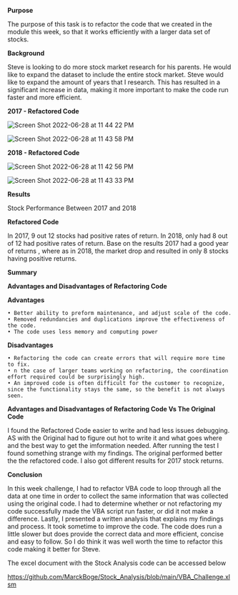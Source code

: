 **Purpose**

The purpose of this task is to refactor the code that we created in the module this week, so that it works efficiently with a larger data set of stocks.

**Background**

Steve is looking to do more stock market research for his parents. He would like to expand the dataset to include the entire stock market. Steve would like to expand the amount of years that I research. This has resulted in a significant increase in data, making it more important to make the code run faster and more efficient.


**2017 - Refactored Code**

![Screen Shot 2022-06-28 at 11 44 22 PM](https://user-images.githubusercontent.com/90155651/176360751-bb31d5b4-f476-4685-9d5d-823a4fc3f87e.png)

![Screen Shot 2022-06-28 at 11 43 58 PM](https://user-images.githubusercontent.com/90155651/176360933-7a487294-02d2-4845-9b92-b946de60169b.png)

**2018 - Refactored Code**

![Screen Shot 2022-06-28 at 11 42 56 PM](https://user-images.githubusercontent.com/90155651/176361064-5e0aeb91-a801-4a53-ac7c-55233ce96a26.png)

![Screen Shot 2022-06-28 at 11 43 33 PM](https://user-images.githubusercontent.com/90155651/176361183-fd90a705-5058-4fbe-b4ac-fdba63b574cf.png)


**Results**

Stock Performance Between 2017 and 2018

**Refactored Code**

In 2017, 9 out 12 stocks had positive rates of return. In 2018, only had 8 out of 12 had positive rates of return. Base on the results 2017 had a good year of returns , where as in 2018, the market drop and resulted in only 8 stocks having positive returns.




**Summary**



**Advantages and Disadvantages of Refactoring Code**


**Advantages**

    • Better ability to preform maintenance, and adjust scale of the code.
    • Removed redundancies and duplications improve the effectiveness of the code.
    • The code uses less memory and computing power



**Disadvantages**

    • Refactoring the code can create errors that will require more time to fix.
    • n the case of larger teams working on refactoring, the coordination effort required could be surprisingly high.
    • An improved code is often difficult for the customer to recognize, since the functionality stays the same, so the benefit is not always seen.



**Advantages and Disadvantages of Refactoring Code Vs The Original Code**

I found the Refactored Code easier to write and had less issues debugging. AS with the Original had to figure out hot to write it and what goes where and the best way to get the imformation needed. After running the test I found something strange with my findings. The original performed better the the refactored code. I also got different results for 2017 stock returns.


**Conclusion**

In this week challenge, I had to refactor VBA code to loop through all the data at one time in order to collect the same information that was collected using the original code. I had to determine whether or not refactoring my code successfully made the VBA script run faster, or did it not make a difference. Lastly, I presented a written analysis that explains my findings and process. It took sometime to improve the code. The code does run a little slower but does provide the correct data and more efficient, concise and easy to follow. So I do think it was well worth the time to refactor this code making it better for Steve.

The excel document with the Stock Analysis code can be accessed below

https://github.com/MarckBoge/Stock_Analysis/blob/main/VBA_Challenge.xlsm


